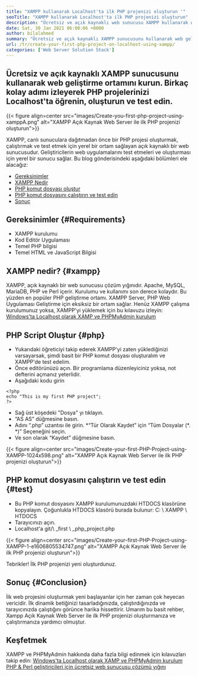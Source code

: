 ```yaml
---
title: "XAMPP kullanarak Localhost'ta ilk PHP projenizi oluşturun '" 
seoTitle: "XAMPP kullanarak Localhost'ta ilk PHP projenizi oluşturun" 
description: "Ücretsiz ve açık kaynaklı web sunucusu XAMPP kullanarak web geliştirme ortamını kurun. Birkaç kolay adım izleyerek PHP projelerinizi Localhost'ta oluşturun ve test edin." 
date: Sat, 30 Jan 2021 06:00:06 +0000
author: bilalahmed
summary: "Ücretsiz ve açık kaynaklı XAMPP sunucusunu kullanarak web geliştirme ortamını kurun. Birkaç kolay adımı izleyerek PHP projelerinizi Localhost'ta öğrenin, oluşturun ve test edin." 
url: /tr/create-your-first-php-project-on-localhost-using-xampp/
categories: ['Web Server Solution Stack']
---
```


## Ücretsiz ve açık kaynaklı XAMPP sunucusunu kullanarak web geliştirme ortamını kurun. Birkaç kolay adımı izleyerek PHP projelerinizi Localhost'ta öğrenin, oluşturun ve test edin.

{{< figure align=center src="images/Create-you-first-php-project-using-xamppA.png" alt="XAMPP Açık Kaynak Web Server ile ilk PHP projenizi oluşturun">}}

XAMPP, canlı sunuculara dağıtmadan önce bir PHP projesi oluşturmak, çalıştırmak ve test etmek için yerel bir ortam sağlayan açık kaynaklı bir web sunucusudur. Geliştiricilerin web uygulamalarını test etmeleri ve oluşturması için yerel bir sunucu sağlar. Bu blog gönderisindeki aşağıdaki bölümleri ele alacağız:
  * [Gereksinimler][2]
  * [XAMPP Nedir][3]
  * [PHP komut dosyası oluştur][4]
  * [PHP komut dosyasını çalıştırın ve test edin][5]
  * [Sonuç][6]

## Gereksinimler {#Requirements}
  * XAMPP kurulumu
  * Kod Editör Uygulaması
  * Temel PHP bilgisi
  * Temel HTML ve JavaScript Bilgisi

## XAMPP nedir? {#xampp}
XAMPP, açık kaynaklı bir web sunucusu çözüm yığınıdır. Apache, MySQL, MariaDB, PHP ve Perl içerir. Kurulumu ve kullanımı son derece kolaydır. Bu yüzden en popüler PHP geliştirme ortamı. XAMPP Server, PHP Web Uygulaması Geliştirme için eksiksiz bir ortam sağlar. Henüz XAMPP çalışma kurulumunuz yoksa, XAMPP'yi yüklemek için bu kılavuzu izleyin:
[Windows'ta Localhost olarak XAMP ve PHPMyAdmin kurulum][7]

## PHP Script Oluştur {#php}
  * Yukarıdaki öğreticiyi takip ederek XAMPP'yi zaten yüklediğinizi varsayarsak, şimdi basit bir PHP komut dosyası oluşturalım ve XAMPP'de test edelim.
  * Önce editörünüzü açın. Bir programlama düzenleyiciniz yoksa, not defterini açmanız yeterlidir.
  * Aşağıdaki kodu girin
```
<?php
echo "This is my first PHP project";
?>
```
  * Sağ üst köşedeki "Dosya" yı tıklayın.
  * “AS AS” düğmesine basın.
  * Adını “.php” uzantısı ile girin.
  *“Tür Olarak Kaydet” için “Tüm Dosyalar (\*. \*)” Seçeneğini seçin.
  * Ve son olarak “Kaydet” düğmesine basın.

{{< figure align=center src="images/Create-your-first-PHP-Project-using-XAMPP-1024x598.png" alt="XAMPP Açık Kaynak Web Server ile ilk PHP projenizi oluşturun">}}


## PHP komut dosyasını çalıştırın ve test edin {#test}
  * Bu PHP komut dosyasını XAMPP kurulumunuzdaki HTDOCS klasörüne kopyalayın. Çoğunlukla HTDOCS klasörü burada bulunur: C: \ XAMPP \ HTDOCS
  * Tarayıcınızı açın.
  * Localhost'a git/\ _first \ _php_project.php

{{< figure align=center src="images/Create-your-first-PHP-Project-using-XAMPP-1-e1606805534747.png" alt="XAMPP Açık Kaynak Web Server ile ilk PHP projenizi oluşturun">}}

Tebrikler! İlk PHP projenizi yeni oluşturdunuz.

## Sonuç {#Conclusion}
İlk web projesini oluşturmak yeni başlayanlar için her zaman çok heyecan vericidir. İlk dinamik betiğinizi tasarladığınızda, çalıştırdığınızda ve tarayıcınızda çalıştığını görünce harika hissettirir. Umarım bu basit rehber, Xampp Açık Kaynak Web Server ile ilk PHP projenizi oluşturmanıza ve çalıştırmanıza yardımcı olmuştur.

## Keşfetmek
XAMPP ve PHPMyAdmin hakkında daha fazla bilgi edinmek için kılavuzları takip edin:
[Windows'ta Localhost olarak XAMP ve PHPMyAdmin kurulum][7]
[PHP & Perl geliştiricileri için ücretsiz web sunucusu çözümü yığını][1]

  
[1]: https://products.containerize.com/solution-stack/xampp
[2]: #requirements
[3]: #xampp
[4]: #php
[5]: #test
[6]: #conclusion
[7]: https://blog.containerize.com/database-management-software/how-to-setup-xampp-and-phpmyadmin-as-localhost-on-windows/
